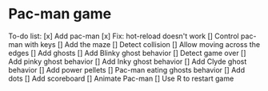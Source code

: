 # Pac-man game

To-do list:
[x] Add pac-man
[x] Fix: hot-reload doesn't work
[] Control pac-man with keys
[] Add the maze
[] Detect collision
[] Allow moving across the edges
[] Add ghosts
[] Add Blinky ghost behavior
[] Detect game over
[] Add pinky ghost behavior
[] Add Inky ghost behavior
[] Add Clyde ghost behavior
[] Add power pellets
[] Pac-man eating ghosts behavior
[] Add dots
[] Add scoreboard
[] Animate Pac-man
[] Use R to restart game
